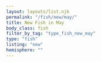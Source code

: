 ```yaml
---
layout: layouts/list.njk
permalink: "/fish/new/may/"
title: New Fish in May
body_class: fish
filter_by_tag: "type_fish_new_may"
type: "fish"
listing: "new"
hemisphere: ""
---
```

